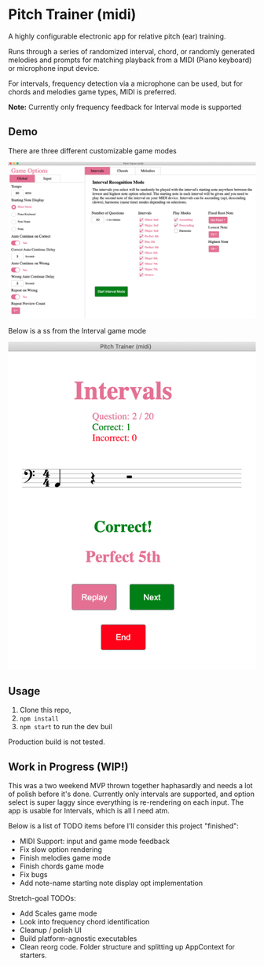 # Pitch Trainer (midi)

A highly configurable electronic app for relative pitch (ear) training.

Runs through a series of randomized interval, chord, or randomly generated melodies and prompts for matching playback from a MIDI (Piano keyboard) or microphone input device.

For intervals, frequency detection via a microphone can be used, but for chords and melodies game types, MIDI is preferred.

**Note:** Currently only frequency feedback for Interval mode is supported

## Demo

There are three different customizable game modes

![Options Demo](./docs/options_demo.png)

Below is a ss from the Interval game mode

![Inteval Demo](./docs/interval_demo.png)

## Usage

1. Clone this repo, 
2. `npm install`
3. `npm start` to run the dev buil

Production build is not tested.

## Work in Progress (WIP!)

This was a two weekend MVP thrown together haphasardly and needs a lot of polish before it's done. Currently only intervals are supported, and option select is super laggy since everything is re-rendering on each input. The app is usable for Intervals, which is all I need atm.

Below is a list of TODO items before I'll consider this project "finished":

- MIDI Support: input and game mode feedback
- Fix slow option rendering
- Finish melodies game mode
- Finish chords game mode
- Fix bugs
- Add note-name starting note display opt implementation

Stretch-goal TODOs:

- Add Scales game mode
- Look into frequency chord identification 
- Cleanup / polish UI
- Build platform-agnostic executables 
- Clean reorg code. Folder structure and splitting up AppContext for starters.  




